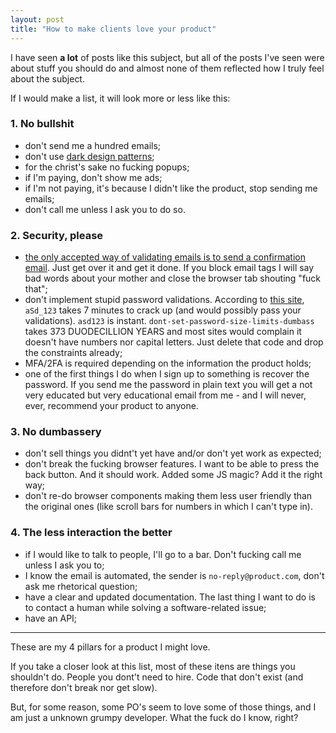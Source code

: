 ```yaml
---
layout: post
title: "How to make clients love your product"
---
```


I have seen **a lot** of posts like this subject, but all of the posts I've
seen were about stuff you should do and almost none of them reflected how I
truly feel about the subject.

If I would make a list, it will look more or less like this:

### 1. No bullshit

- don't send me a hundred emails;
- don't use [dark design patterns](http://darkpatterns.org/);
- for the christ's sake no fucking popups;
- if I'm paying, don't show me ads;
- if I'm not paying, it's because I didn't like the product, stop sending me
emails;
- don't call me unless I ask you to do so.

### 2. Security, please

- [the only accepted way of validating emails is to send a confirmation email](https://hackernoon.com/the-100-correct-way-to-validate-email-addresses-7c4818f24643).
Just get over it and get it done. If you block email tags I will say bad words
about your mother and close the browser tab shouting "fuck that";
- don't implement stupid password validations. According to
[this site](https://howsecureismypassword.net/), `aSd_123` takes 7 minutes to
crack up (and would possibly pass your validations). `asd123` is instant.
`dont-set-password-size-limits-dumbass` takes 373 DUODECILLION YEARS and most
sites would complain it doesn't have numbers nor capital letters.
Just delete that code and drop the constraints already;
- MFA/2FA is required depending on the information the product holds;
- one of the first things I do when I sign up to something is recover the
password. If you send me the password in plain text you will get a not very
educated but very educational email from me - and I will never, ever,
recommend your product to anyone.

### 3. No dumbassery

- don't sell things you didnt't yet have and/or don't yet work as expected;
- don't break the fucking browser features. I want to be able to press the
back button. And it should work. Added some JS magic? Add it the right way;
- don't re-do browser components making them less user friendly than the
original ones (like scroll bars for numbers in which I can't type in).

### 4. The less interaction the better

- if I would like to talk to people, I'll go to a bar. Don't fucking call me
unless I ask you to;
- I know the email is automated, the sender is `no-reply@product.com`,
don't ask me rhetorical question;
- have a clear and updated documentation. The last thing I want to
do is to contact a human while solving a software-related issue;
- have an API;

-----

These are my 4 pillars for a product I might love.

If you take a closer look at this list, most of these itens are things you
shouldn't do. People you dont't need to hire. Code that don't exist
(and therefore don't break nor get slow).

But, for some reason, some PO's seem to love some of those things,
and I am just a unknown grumpy developer. What the fuck do I know, right?

